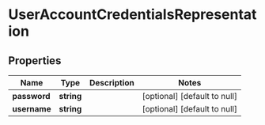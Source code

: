 # UserAccountCredentialsRepresentation

## Properties
Name | Type | Description | Notes
------------ | ------------- | ------------- | -------------
**password** | **string** |  | [optional] [default to null]
**username** | **string** |  | [optional] [default to null]


